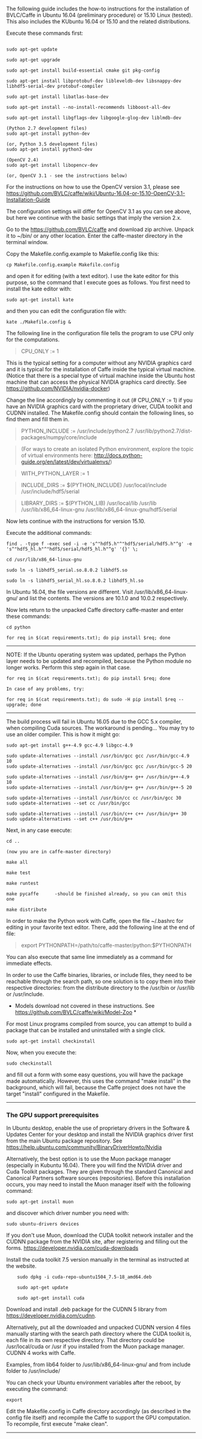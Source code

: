 The following guide includes the how-to instructions for the installation of BVLC/Caffe in Ubuntu 16.04 (preliminary procedure) or 15.10 Linux (tested). This also includes the KUbuntu 16.04 or 15.10 and the related distributions.

Execute these commands first:

```shell

sudo apt-get update

sudo apt-get upgrade

sudo apt-get install build-essential cmake git pkg-config

sudo apt-get install libprotobuf-dev libleveldb-dev libsnappy-dev libhdf5-serial-dev protobuf-compiler

sudo apt-get install libatlas-base-dev 

sudo apt-get install --no-install-recommends libboost-all-dev

sudo apt-get install libgflags-dev libgoogle-glog-dev liblmdb-dev

(Python 2.7 development files)
sudo apt-get install python-dev

(or, Python 3.5 development files)
sudo apt-get install python3-dev

(OpenCV 2.4)
sudo apt-get install libopencv-dev

(or, OpenCV 3.1 - see the instructions below)

```

For the instructions on how to use the OpenCV version 3.1, please see https://github.com/BVLC/caffe/wiki/Ubuntu-16.04-or-15.10-OpenCV-3.1-Installation-Guide

The configuration settings will differ for OpenCV 3.1 as you can see above, but here we continue with the basic settings that imply the version 2.x.

Go to the https://github.com/BVLC/caffe and download zip archive. Unpack it to ~/bin/ or any other location. Enter the caffe-master directory in the terminal window.

Copy the Makefile.config.example to Makefile.config like this:

```
cp Makefile.config.example Makefile.config
```

and open it for editing (with a text editor). I use the kate editor for this purpose, so the command that I execute goes as follows. You first need to install the kate editor with:

```
sudo apt-get install kate
```

and then you can edit the configuration file with:

```
kate ./Makefile.config &
```

The following line in the configuration file tells the program to use CPU only for the computations. 

> CPU_ONLY := 1

This is the typical setting for a computer without any NVIDIA graphics card and it is typical for the installation of Caffe inside the typical virtual machine. (Notice that there is a special type of virtual machine inside the Ubuntu host machine that can access the physical NVIDIA graphics card directly. See https://github.com/NVIDIA/nvidia-docker)

Change the line accordingly by commenting it out (# CPU_ONLY := 1) if you have an NVIDIA graphics card with the proprietary driver, CUDA toolkit and CUDNN installed. The Makefile.config should contain the following lines, so find them and fill them in.

> PYTHON_INCLUDE := /usr/include/python2.7 /usr/lib/python2.7/dist-packages/numpy/core/include  

> (For ways to create an isolated Python environment, explore the topic of virtual environments here: http://docs.python-guide.org/en/latest/dev/virtualenvs/)

> WITH_PYTHON_LAYER := 1

> INCLUDE_DIRS := $(PYTHON_INCLUDE) /usr/local/include /usr/include/hdf5/serial

> LIBRARY_DIRS := $(PYTHON_LIB) /usr/local/lib /usr/lib /usr/lib/x86_64-linux-gnu /usr/lib/x86_64-linux-gnu/hdf5/serial


Now lets continue with the instructions for version 15.10.

Execute the additional commands:

```
find . -type f -exec sed -i -e 's^"hdf5.h"^"hdf5/serial/hdf5.h"^g' -e 's^"hdf5_hl.h"^"hdf5/serial/hdf5_hl.h"^g' '{}' \;

cd /usr/lib/x86_64-linux-gnu

sudo ln -s libhdf5_serial.so.8.0.2 libhdf5.so

sudo ln -s libhdf5_serial_hl.so.8.0.2 libhdf5_hl.so
```

In Ubuntu 16.04, the file versions are different. Visit /usr/lib/x86_64-linux-gnu/ and list the contents. The versions are 10.1.0 and 10.0.2 respectively.

Now lets return to the unpacked Caffe directory caffe-master and enter these commands:

```
cd python

for req in $(cat requirements.txt); do pip install $req; done
```


--------------------------------------------------------------------------------------------------------------


NOTE: If the Ubuntu operating system was updated, perhaps the Python layer needs to be updated and recompiled, because the Python module no longer works. Perform this step again in that case.

```
for req in $(cat requirements.txt); do pip install $req; done

In case of any problems, try:

for req in $(cat requirements.txt); do sudo -H pip install $req --upgrade; done
```


--------------------------------------------------------------------------------------------------------------

The build process will fail in Ubuntu 16.05 due to the GCC 5.x compiler, when compiling Cuda sources. The workaround is pending... You may try to use an older compiler. This is how it might go:

    sudo apt-get install g++-4.9 gcc-4.9 libgcc-4.9

    sudo update-alternatives --install /usr/bin/gcc gcc /usr/bin/gcc-4.9 10
    sudo update-alternatives --install /usr/bin/gcc gcc /usr/bin/gcc-5 20

    sudo update-alternatives --install /usr/bin/g++ g++ /usr/bin/g++-4.9 10
    sudo update-alternatives --install /usr/bin/g++ g++ /usr/bin/g++-5 20

    sudo update-alternatives --install /usr/bin/cc cc /usr/bin/gcc 30
    sudo update-alternatives --set cc /usr/bin/gcc

    sudo update-alternatives --install /usr/bin/c++ c++ /usr/bin/g++ 30
    sudo update-alternatives --set c++ /usr/bin/g++


Next, in any case execute:

```
cd ..

(now you are in caffe-master directory)

make all

make test

make runtest

make pycaffe      -should be finished already, so you can omit this one

make distribute
```

In order to make the Python work with Caffe, open the file ~/.bashrc for editing in your favorite text editor. There, add the following line at the end of file:

> export PYTHONPATH=/path/to/caffe-master/python:$PYTHONPATH

You can also execute that same line immediately as a command for immediate effects.

In order to use the Caffe binaries, libraries, or include files, they need to be reachable through the search path, so one solution is to copy them into their respective directories: from the distribute directory to the /usr/bin or /usr/lib or /usr/include.

* Models download not covered in these instructions. See https://github.com/BVLC/caffe/wiki/Model-Zoo *


For most Linux programs compiled from source, you can attempt to build a package that can be installed and uninstalled with a single click.

```
sudo apt-get install checkinstall
```

Now, when you execute the:

```
sudo checkinstall
```

and fill out a form with some easy questions, you will have the package made automatically. However, this uses the command "make install" in the background, which will fail, because the Caffe project does not have the target "install" configured in the Makefile.

----------------------------------------------------------------------------------------------------

### The GPU support prerequisites


In Ubuntu desktop, enable the use of proprietary drivers in the Software & Updates Center for your desktop and install the NVIDIA graphics driver first from the main Ubuntu package repository. See https://help.ubuntu.com/community/BinaryDriverHowto/Nvidia

Alternatively, the best option is to use the Muon package manager (especially in Kubuntu 16.04). There you will find the NVIDIA driver and Cuda Toolkit packages. They are given through the standard Canonical and Canonical Partners software sources (repositories). Before this installation occurs, you may need to install the Muon manager itself with the following command:

    sudo apt-get install muon

and discover which driver number you need with:

    sudo ubuntu-drivers devices
    
If you don't use Muon, download the CUDA toolkit network installer and the CUDNN package from the NVIDIA site, after registering and filling out the forms.
https://developer.nvidia.com/cuda-downloads

Install the cuda toolkit 7.5 version manually in the terminal as instructed
at the website.

```
    sudo dpkg -i cuda-repo-ubuntu1504_7.5-18_amd64.deb

    sudo apt-get update

    sudo apt-get install cuda
```


Download and install .deb package for the CUDNN 5 library from https://developer.nvidia.com/cudnn.

Alternatively, put all the downloaded and unpacked CUDNN version 4 files manually starting with the search path directory where the CUDA toolkit is, each file in its own respective directory. That directory could be /usr/local/cuda or /usr if you installed from the Muon package manager. CUDNN 4 works with Caffe.

Examples, from lib64 folder to /usr/lib/x86_64-linux-gnu/ and from include folder to /usr/include/

You can check your Ubuntu environment variables after the reboot, by executing the command:

```
export
```

Edit the Makefile.config in Caffe directory accordingly (as described in the config file itself) and recompile the Caffe to support the GPU computation. To recompile, first execute "make clean".

----------------------------------------------------------------------------------------